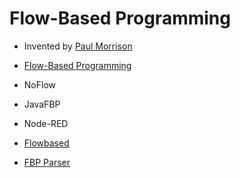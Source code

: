 # Flow-Based Programming

- Invented by [Paul Morrison](http://www.jpaulmorrison.com/)

- [Flow-Based Programming](http://www.jpaulmorrison.com/fbp/index.shtml)

- NoFlow
- JavaFBP
- Node-RED
- [Flowbased](http://flowbased.org/)
- [FBP Parser](https://github.com/flowbased/fbp)